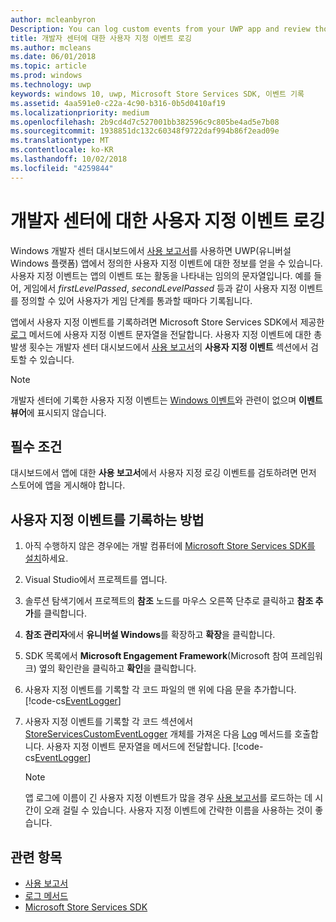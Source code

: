 ```yaml
---
author: mcleanbyron
Description: You can log custom events from your UWP app and review those events in the Usage report on the Windows Dev Center dashboard.
title: 개발자 센터에 대한 사용자 지정 이벤트 로깅
ms.author: mcleans
ms.date: 06/01/2018
ms.topic: article
ms.prod: windows
ms.technology: uwp
keywords: windows 10, uwp, Microsoft Store Services SDK, 이벤트 기록
ms.assetid: 4aa591e0-c22a-4c90-b316-0b5d0410af19
ms.localizationpriority: medium
ms.openlocfilehash: 2b9cd4d7c527001bb382596c9c805be4ad5e7b08
ms.sourcegitcommit: 1938851dc132c60348f9722daf994b86f2ead09e
ms.translationtype: MT
ms.contentlocale: ko-KR
ms.lasthandoff: 10/02/2018
ms.locfileid: "4259844"
---
```

# <a name="log-custom-events-for-dev-center"></a>개발자 센터에 대한 사용자 지정 이벤트 로깅

Windows 개발자 센터 대시보드에서 [사용 보고서](https://msdn.microsoft.com/windows/uwp/publish/usage-report)를 사용하면 UWP(유니버설 Windows 플랫폼) 앱에서 정의한 사용자 지정 이벤트에 대한 정보를 얻을 수 있습니다. 사용자 지정 이벤트는 앱의 이벤트 또는 활동을 나타내는 임의의 문자열입니다. 예를 들어, 게임에서 *firstLevelPassed*, *secondLevelPassed* 등과 같이 사용자 지정 이벤트를 정의할 수 있어 사용자가 게임 단계를 통과할 때마다 기록됩니다.

앱에서 사용자 지정 이벤트를 기록하려면 Microsoft Store Services SDK에서 제공한 [로그](https://docs.microsoft.com/uwp/api/microsoft.services.store.engagement.storeservicescustomeventlogger.log) 메서드에 사용자 지정 이벤트 문자열을 전달합니다. 사용자 지정 이벤트에 대한 총 발생 횟수는 개발자 센터 대시보드에서 [사용 보고서](https://msdn.microsoft.com/windows/uwp/publish/usage-report)의 **사용자 지정 이벤트** 섹션에서 검토할 수 있습니다.

> [!NOTE]
> 개발자 센터에 기록한 사용자 지정 이벤트는 [Windows 이벤트](https://msdn.microsoft.com/library/windows/desktop/aa964766.aspx)와 관련이 없으며 **이벤트 뷰어**에 표시되지 않습니다.

## <a name="prerequisites"></a>필수 조건

대시보드에서 앱에 대한 **사용 보고서**에서 사용자 지정 로깅 이벤트를 검토하려면 먼저 스토어에 앱을 게시해야 합니다.

## <a name="how-to-log-custom-events"></a>사용자 지정 이벤트를 기록하는 방법

1. 아직 수행하지 않은 경우에는 개발 컴퓨터에 [Microsoft Store Services SDK를 설치](microsoft-store-services-sdk.md#install-the-sdk)하세요.

2. Visual Studio에서 프로젝트를 엽니다.

3. 솔루션 탐색기에서 프로젝트의 **참조** 노드를 마우스 오른쪽 단추로 클릭하고 **참조 추가**를 클릭합니다.

4. **참조 관리자**에서 **유니버설 Windows**를 확장하고 **확장**을 클릭합니다.

5. SDK 목록에서 **Microsoft Engagement Framework**(Microsoft 참여 프레임워크) 옆의 확인란을 클릭하고 **확인**을 클릭합니다.

6. 사용자 지정 이벤트를 기록할 각 코드 파일의 맨 위에 다음 문을 추가합니다.
    [!code-cs[EventLogger](./code/StoreSDKSamples/cs/LogEvents.cs#EngagementNamespace)]

7. 사용자 지정 이벤트를 기록할 각 코드 섹션에서 [StoreServicesCustomEventLogger](https://docs.microsoft.com/uwp/api/microsoft.services.store.engagement.storeservicescustomeventlogger.log) 개체를 가져온 다음 [Log](https://docs.microsoft.com/uwp/api/microsoft.services.store.engagement.storeservicescustomeventlogger.log) 메서드를 호출합니다. 사용자 지정 이벤트 문자열을 메서드에 전달합니다.
    [!code-cs[EventLogger](./code/StoreSDKSamples/cs/LogEvents.cs#Log)]

    > [!NOTE]
    > 앱 로그에 이름이 긴 사용자 지정 이벤트가 많을 경우 [사용 보고서](https://msdn.microsoft.com/windows/uwp/publish/usage-report)를 로드하는 데 시간이 오래 걸릴 수 있습니다. 사용자 지정 이벤트에 간략한 이름을 사용하는 것이 좋습니다. 

## <a name="related-topics"></a>관련 항목

* [사용 보고서](https://msdn.microsoft.com/windows/uwp/publish/usage-report)
* [로그 메서드](https://docs.microsoft.com/uwp/api/microsoft.services.store.engagement.storeservicescustomeventlogger.log)
* [Microsoft Store Services SDK](https://msdn.microsoft.com/windows/uwp/monetize/microsoft-store-services-sdk)
